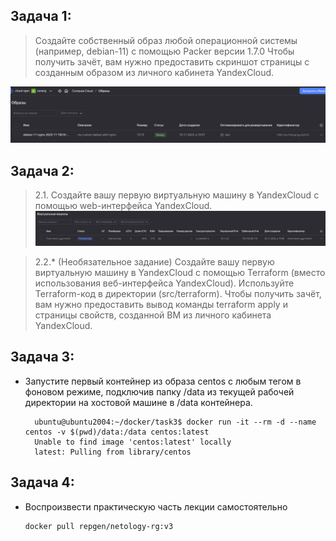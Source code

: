 ## Задача 1:
>Создайте собственный образ любой операционной системы (например, debian-11) с помощью Packer версии 1.7.0 
Чтобы получить зачёт, вам нужно предоставить скриншот страницы с созданным образом из личного кабинета YandexCloud.
 
![img.png](/img/img.png)

## Задача 2:
> 2.1. Создайте вашу первую виртуальную машину в YandexCloud с помощью web-интерфейса YandexCloud.
![img.png](/img/img_1.png)

> 2.2.* (Необязательное задание)
Создайте вашу первую виртуальную машину в YandexCloud с помощью Terraform (вместо использования веб-интерфейса YandexCloud). Используйте Terraform-код в директории (src/terraform).
Чтобы получить зачёт, вам нужно предоставить вывод команды terraform apply и страницы свойств, созданной ВМ из личного кабинета YandexCloud. 
 
 
          
       
 

 
## Задача 3:
* Запустите первый контейнер из образа centos c любым тегом в фоновом режиме, подключив папку /data из текущей рабочей директории на хостовой машине в /data контейнера.

        ubuntu@ubuntu2004:~/docker/task3$ docker run -it --rm -d --name centos -v $(pwd)/data:/data centos:latest
        Unable to find image 'centos:latest' locally
        latest: Pulling from library/centos
  

## Задача 4:
* Воспроизвести практическую часть лекции самостоятельно

      docker pull repgen/netology-rg:v3
